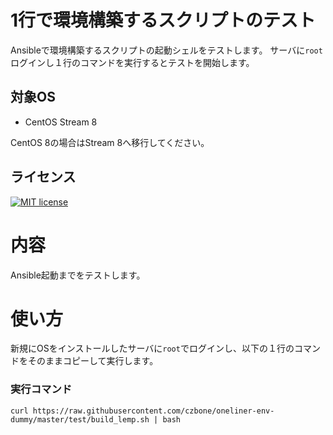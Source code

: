 # 1行で環境構築するスクリプトのテスト

Ansibleで環境構築するスクリプトの起動シェルをテストします。
サーバに`root`ログインし１行のコマンドを実行するとテストを開始します。

## 対象OS
- CentOS Stream 8

CentOS 8の場合はStream 8へ移行してください。

## ライセンス

[![MIT license](https://img.shields.io/badge/License-MIT-blue.svg)](https://lbesson.mit-license.org/)

# 内容
Ansible起動までをテストします。

# 使い方
新規にOSをインストールしたサーバに`root`でログインし、以下の１行のコマンドをそのままコピーして実行します。

### 実行コマンド
```
curl https://raw.githubusercontent.com/czbone/oneliner-env-dummy/master/test/build_lemp.sh | bash
```
